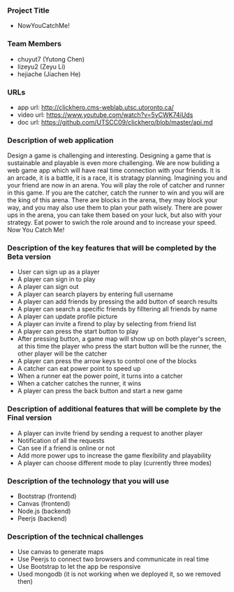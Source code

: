 ### Project Title
- NowYouCatchMe!

### Team Members
- chuyut7 (Yutong Chen)
- lizeyu2 (Zeyu Li)
- hejiache (Jiachen He)

### URLs
- app url: http://clickhero.cms-weblab.utsc.utoronto.ca/
- video url: https://www.youtube.com/watch?v=5yCWK74iUds
- doc url: https://github.com/UTSCC09/clickhero/blob/master/api.md

### Description of web application

Design a game is challenging and interesting.
Designing a game that is sustainable and playable is even more challenging.
We are now buliding a web game app which will have real time connection with your friends.
It is an arcade, it is a battle, it is a race, it is stratagy planning.
Imagining you and your friend are now in an arena. You will play the role of catcher and runner in this game.
If you are the catcher, catch the runner to win and you will are the king of this arena.
There are blocks in the arena, they may block your way, and you may also use them to plan your path wisely.
There are power ups in the arena, you can take them based on your luck, but also with your strategy.
Eat power to swich the role around and to increase your speed.
Now You Catch Me!

### Description of the key features that will be completed by the Beta version
- User can sign up as a player
- A player can sign in to play
- A player can sign out
- A player can search players by entering full username
- A player can add friends by pressing the add button of search results
- A player can search a specific friends by filltering all friends by name
- A player can update profile picture
- A player can invite a firend to play by selecting from friend list
- A player can press the start button to play
- After pressing button, a game map will show up on both player's screen, at this time the
  player who press the start button will be the runner, the other player will be the catcher
- A player can press the arrow keys to control one of the blocks
- A catcher can eat power point to speed up
- When a runner eat the power point, it turns into a catcher
- When a catcher catches the runner, it wins
- A player can press the back button and start a new game

### Description of additional features that will be complete by the Final version
- A player can invite friend by sending a request to another player
- Notification of all the requests
- Can see if a friend is online or not
- Add more power ups to increase the game flexibility and playability
- A player can choose different mode to play (currently three modes)

### Description of the technology that you will use
- Bootstrap (frontend)
- Canvas (frontend)
- Node.js (backend)
- Peerjs (backend)

### Description of the technical challenges
- Use canvas to generate maps
- Use Peerjs to connect two browsers and communicate in real time
- Use Bootstrap to let the app be responsive
- Used mongodb (it is not working when we deployed it, so we removed then)
